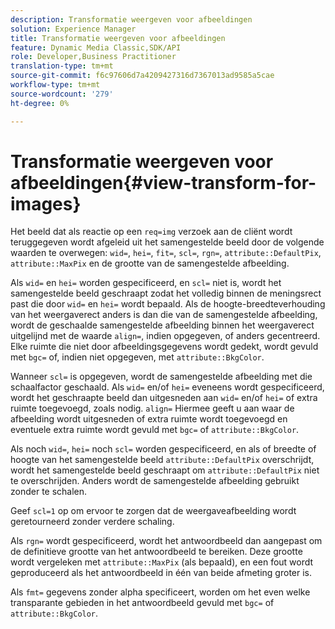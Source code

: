 ```yaml
---
description: Transformatie weergeven voor afbeeldingen
solution: Experience Manager
title: Transformatie weergeven voor afbeeldingen
feature: Dynamic Media Classic,SDK/API
role: Developer,Business Practitioner
translation-type: tm+mt
source-git-commit: f6c97606d7a4209427316d7367013ad9585a5cae
workflow-type: tm+mt
source-wordcount: '279'
ht-degree: 0%

---
```



# Transformatie weergeven voor afbeeldingen{#view-transform-for-images}

Het beeld dat als reactie op een `req=img` verzoek aan de cliënt wordt teruggegeven wordt afgeleid uit het samengestelde beeld door de volgende waarden te overwegen: `wid=`, `hei=`, `fit=`, `scl=`, `rgn=`, `attribute::DefaultPix`, `attribute::MaxPix` en de grootte van de samengestelde afbeelding.

Als `wid=` en `hei=` worden gespecificeerd, en `scl=` niet is, wordt het samengestelde beeld geschraapt zodat het volledig binnen de meningsrect past die door `wid=` en `hei=` wordt bepaald. Als de hoogte-breedteverhouding van het weergaverect anders is dan die van de samengestelde afbeelding, wordt de geschaalde samengestelde afbeelding binnen het weergaverect uitgelijnd met de waarde `align=`, indien opgegeven, of anders gecentreerd. Elke ruimte die niet door afbeeldingsgegevens wordt gedekt, wordt gevuld met `bgc=` of, indien niet opgegeven, met `attribute::BkgColor`.

Wanneer `scl=` is opgegeven, wordt de samengestelde afbeelding met die schaalfactor geschaald. Als `wid=` en/of `hei=` eveneens wordt gespecificeerd, wordt het geschraapte beeld dan uitgesneden aan `wid=` en/of `hei=` of extra ruimte toegevoegd, zoals nodig. `align=` Hiermee geeft u aan waar de afbeelding wordt uitgesneden of extra ruimte wordt toegevoegd en eventuele extra ruimte wordt gevuld met  `bgc=` of  `attribute::BkgColor`.

Als noch `wid=`, `hei=` noch `scl=` worden gespecificeerd, en als of breedte of hoogte van het samengestelde beeld `attribute::DefaultPix` overschrijdt, wordt het samengestelde beeld geschraapt om `attribute::DefaultPix` niet te overschrijden. Anders wordt de samengestelde afbeelding gebruikt zonder te schalen.

Geef `scl=1` op om ervoor te zorgen dat de weergaveafbeelding wordt geretourneerd zonder verdere schaling.

Als `rgn=` wordt gespecificeerd, wordt het antwoordbeeld dan aangepast om de definitieve grootte van het antwoordbeeld te bereiken. Deze grootte wordt vergeleken met `attribute::MaxPix` (als bepaald), en een fout wordt geproduceerd als het antwoordbeeld in één van beide afmeting groter is.

Als `fmt=` gegevens zonder alpha specificeert, worden om het even welke transparante gebieden in het antwoordbeeld gevuld met `bgc=` of `attribute::BkgColor`.
